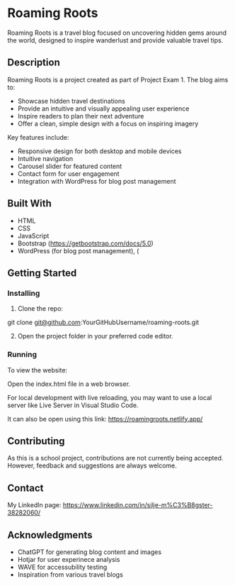 # Roaming Roots

Roaming Roots is a travel blog focused on uncovering hidden gems around the world, designed to inspire wanderlust and provide valuable travel tips.

## Description

Roaming Roots is a project created as part of Project Exam 1. The blog aims to:

- Showcase hidden travel destinations
- Provide an intuitive and visually appealing user experience
- Inspire readers to plan their next adventure
- Offer a clean, simple design with a focus on inspiring imagery

Key features include:

- Responsive design for both desktop and mobile devices
- Intuitive navigation
- Carousel slider for featured content
- Contact form for user engagement
- Integration with WordPress for blog post management

## Built With

- HTML
- CSS
- JavaScript
- Bootstrap (https://getbootstrap.com/docs/5.0) 
- WordPress (for blog post management), (

## Getting Started

### Installing

1. Clone the repo:
   
git clone git@github.com:YourGitHubUsername/roaming-roots.git

2. Open the project folder in your preferred code editor.

### Running

To view the website:

Open the index.html file in a web browser.

For local development with live reloading, you may want to use a local server like Live Server in Visual Studio Code.

It can also be open using this link: https://roamingroots.netlify.app/ 

## Contributing

As this is a school project, contributions are not currently being accepted. However, feedback and suggestions are always welcome.

## Contact

My LinkedIn page: https://www.linkedin.com/in/silje-m%C3%B8gster-38282060/


## Acknowledgments

- ChatGPT for generating blog content and images
- Hotjar for user experinece analysis
- WAVE for accessubility testing
- Inspiration from various travel blogs 
